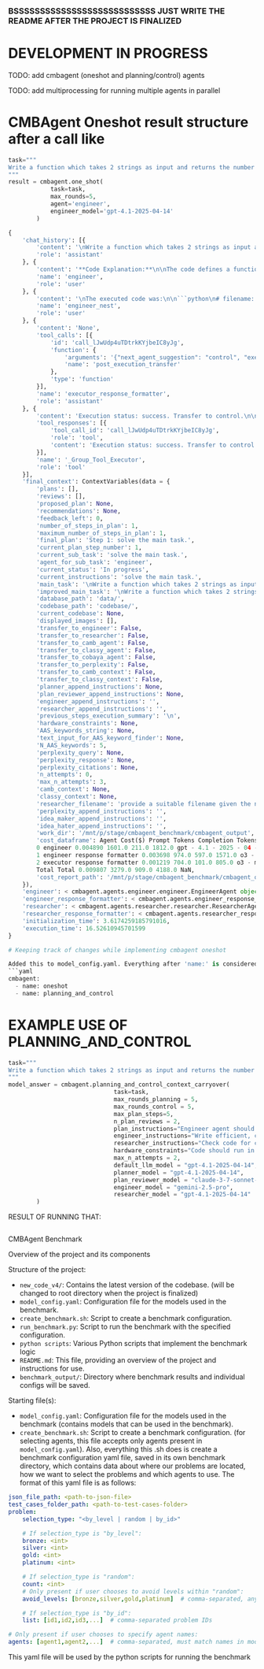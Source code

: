 ### BSSSSSSSSSSSSSSSSSSSSSSSSSSS JUST WRITE THE README AFTER THE PROJECT IS FINALIZED 

# DEVELOPMENT IN PROGRESS

TODO: add cmbagent (oneshot and planning/control) agents

TODO: add multiprocessing for running multiple agents in parallel

# CMBAgent Oneshot result structure after a call like
```python
task="""
Write a function which takes 2 strings as input and returns the number of characters as output.
"""
result = cmbagent.one_shot(
            task=task,
            max_rounds=5,
            agent='engineer',
            engineer_model='gpt-4.1-2025-04-14'
        )
```

```python
{
    'chat_history': [{
        'content': '\nWrite a function which takes 2 strings as input and returns the number of characters as output.\n',
        'role': 'assistant'
    }, {
        'content': '**Code Explanation:**\n\nThe code defines a function `count_total_characters` that takes two string inputs and returns the total number of characters in both strings combined. The function uses the built-in `len()` function for efficiency. A detailed docstring is provided. An example usage is included, and the result is printed to the console.\n\n**Python Code:**\n\n```python\ndef count_total_characters(str1, str2):\n    """\n    Counts the total number of characters in two input strings.\n\n    Parameters\n    ----------\n    str1 : str\n        The first input string.\n    str2 : str\n        The second input string.\n\n    Returns\n    -------\n    int\n        The total number of characters in both input strings.\n    """\n    return len(str1) + len(str2)\n\n# Example usage\nstring1 = "hello"\nstring2 = "world"\ntotal_characters = count_total_characters(string1, string2)\nprint("Total number of characters in the two strings: " + str(total_characters))\n```',
        'name': 'engineer',
        'role': 'user'
    }, {
        'content': '\nThe executed code was:\n\n```python\n# filename: codebase/count_characters.py\ndef count_total_characters(str1, str2):\n    """\n    Counts the total number of characters in two input strings.\n\n    Parameters\n    ----------\n    str1 : str\n        The first input string.\n    str2 : str\n        The second input string.\n\n    Returns\n    -------\n    int\n        The total number of characters in both input strings.\n    """\n    return len(str1) + len(str2)\n\n# Example usage\nstring1 = "hello"\nstring2 = "world"\ntotal_characters = count_total_characters(string1, string2)\nprint("Total number of characters in the two strings: " + str(total_characters))\n```\n\n================================================    \n\nThe output of the executed code was:\n\nExecution results:\n\nExecution output: \nTotal number of characters in the two strings: 10\n\n\n================================================    \n                        ',
        'name': 'engineer_nest',
        'role': 'user'
    }, {
        'content': 'None',
        'tool_calls': [{
            'id': 'call_lJwUdp4uTDtrkKYjbeIC8yJg',
            'function': {
                'arguments': '{"next_agent_suggestion": "control", "execution_status": "success", "fix_suggestion": null}',
                'name': 'post_execution_transfer'
            },
            'type': 'function'
        }],
        'name': 'executor_response_formatter',
        'role': 'assistant'
    }, {
        'content': 'Execution status: success. Transfer to control.\n\nxxxxxxxxxxxxxxxxxxxxxxxxxx\n\nWorkflow status:\n\nPlan step number: 1\n\nAgent for sub-task (might be different from the next agent suggestion for debugging): engineer\n\nCurrent status (before execution): In progress\n\nxxxxxxxxxxxxxxxxxxxxxxxxxx\n\n',
        'tool_responses': [{
            'tool_call_id': 'call_lJwUdp4uTDtrkKYjbeIC8yJg',
            'role': 'tool',
            'content': 'Execution status: success. Transfer to control.\n\nxxxxxxxxxxxxxxxxxxxxxxxxxx\n\nWorkflow status:\n\nPlan step number: 1\n\nAgent for sub-task (might be different from the next agent suggestion for debugging): engineer\n\nCurrent status (before execution): In progress\n\nxxxxxxxxxxxxxxxxxxxxxxxxxx\n\n'
        }],
        'name': '_Group_Tool_Executor',
        'role': 'tool'
    }],
    'final_context': ContextVariables(data = {
        'plans': [],
        'reviews': [],
        'proposed_plan': None,
        'recommendations': None,
        'feedback_left': 0,
        'number_of_steps_in_plan': 1,
        'maximum_number_of_steps_in_plan': 1,
        'final_plan': 'Step 1: solve the main task.',
        'current_plan_step_number': 1,
        'current_sub_task': 'solve the main task.',
        'agent_for_sub_task': 'engineer',
        'current_status': 'In progress',
        'current_instructions': 'solve the main task.',
        'main_task': '\nWrite a function which takes 2 strings as input and returns the number of characters as output.\n',
        'improved_main_task': '\nWrite a function which takes 2 strings as input and returns the number of characters as output.\n',
        'database_path': 'data/',
        'codebase_path': 'codebase/',
        'current_codebase': None,
        'displayed_images': [],
        'transfer_to_engineer': False,
        'transfer_to_researcher': False,
        'transfer_to_camb_agent': False,
        'transfer_to_classy_agent': False,
        'transfer_to_cobaya_agent': False,
        'transfer_to_perplexity': False,
        'transfer_to_camb_context': False,
        'transfer_to_classy_context': False,
        'planner_append_instructions': None,
        'plan_reviewer_append_instructions': None,
        'engineer_append_instructions': '',
        'researcher_append_instructions': '',
        'previous_steps_execution_summary': '\n',
        'hardware_constraints': None,
        'AAS_keywords_string': None,
        'text_input_for_AAS_keyword_finder': None,
        'N_AAS_keywords': 5,
        'perplexity_query': None,
        'perplexity_response': None,
        'perplexity_citations': None,
        'n_attempts': 0,
        'max_n_attempts': 3,
        'camb_context': None,
        'classy_context': None,
        'researcher_filename': 'provide a suitable filename given the nature of the notes. Prefer markdown extension unless otherwise instructed.',
        'perplexity_append_instructions': '',
        'idea_maker_append_instructions': '',
        'idea_hater_append_instructions': '',
        'work_dir': '/mnt/p/stage/cmbagent_benchmark/cmbagent_output',
        'cost_dataframe': Agent Cost($) Prompt Tokens Completion Tokens Total Tokens Model
        0 engineer 0.004890 1601.0 211.0 1812.0 gpt - 4.1 - 2025 - 04 - 14
        1 engineer response formatter 0.003698 974.0 597.0 1571.0 o3 - mini - 2025 - 01 - 31
        2 executor response formatter 0.001219 704.0 101.0 805.0 o3 - mini - 2025 - 01 - 31
        Total Total 0.009807 3279.0 909.0 4188.0 NaN,
        'cost_report_path': '/mnt/p/stage/cmbagent_benchmark/cmbagent_output/cost/cost_report_20250804_033159.json'
    }),
    'engineer': < cmbagent.agents.engineer.engineer.EngineerAgent object at 0x7696f4f71ac0 > ,
    'engineer_response_formatter': < cmbagent.agents.engineer_response_formatter.engineer_response_formatter.EngineerResponseFormatterAgent object at 0x7696d5249a90 > ,
    'researcher': < cmbagent.agents.researcher.researcher.ResearcherAgent object at 0x7696d1d489e0 > ,
    'researcher_response_formatter': < cmbagent.agents.researcher_response_formatter.researcher_response_formatter.ResearcherResponseFormatterAgent object at 0x7696f4bad940 > ,
    'initialization_time': 3.6174259185791016,
    'execution_time': 16.52610945701599
}

# Keeping track of changes while implementing cmbagent oneshot

Added this to model_config.yaml. Everything after 'name:' is considered an agent name, in yaml file
```yaml
cmbagent:
  - name: oneshot
  - name: planning_and_control
``` 

# EXAMPLE USE OF PLANNING_AND_CONTROL
```python
task="""
Write a function which takes 2 strings as input and returns the number of characters as output.
"""
model_answer = cmbagent.planning_and_control_context_carryover(
                              task=task,
                              max_rounds_planning = 5,
                              max_rounds_control = 5,
                              max_plan_steps=5,
                              n_plan_reviews = 2,
                              plan_instructions="Engineer agent should generate Python code for the problem, researcher agent should validate correctness and edge cases.",
                              engineer_instructions="Write efficient, clean Python code.",
                              researcher_instructions="Check code for correctness, edge cases, and performance.",
                              hardware_constraints="Code should run in <10 seconds and use only standard Python libraries.",
                              max_n_attempts = 2,
                              default_llm_model = "gpt-4.1-2025-04-14",
                              planner_model = "gpt-4.1-2025-04-14",
                              plan_reviewer_model = "claude-3-7-sonnet-20250219",
                              engineer_model = "gemini-2.5-pro",
                              researcher_model = "gpt-4.1-2025-04-14"
        )     
```
RESULT OF RUNNING THAT:
```python

```
























CMBAgent Benchmark

Overview of the project and its components

Structure of the project:

- `new_code_v4/`: Contains the latest version of the codebase. (will be changed to root directory when the project is finalized)
- `model_config.yaml`: Configuration file for the models used in the benchmark.
- `create_benchmark.sh`: Script to create a benchmark configuration.
- `run_benchmark.py`: Script to run the benchmark with the specified configuration.
- `python scripts`: Various Python scripts that implement the benchmark logic
- `README.md`: This file, providing an overview of the project and instructions for use.
- `benchmark_output/`: Directory where benchmark results and individual configs will be saved.

Starting file(s):

- `model_config.yaml`: Configuration file for the models used in the benchmark (contains models that can be used in the benchmark).
- `create_benchmark.sh`: Script to create a benchmark configuration. (for selecting agents, this file accepts only agents present in `model_config.yaml`). Also, everything this .sh does is create a benchmark configuration yaml file, saved in its own benchmark directory, which contains data about where our problems are located, how we want to select the problems and which agents to use. The format of this yaml file is as follows:

```yaml
json_file_path: <path-to-json-file>
test_cases_folder_path: <path-to-test-cases-folder>
problem:
    selection_type: "<by_level | random | by_id>"

    # If selection_type is "by_level":
    bronze: <int>
    silver: <int>
    gold: <int>
    platinum: <int>

    # If selection_type is "random":
    count: <int>
    # Only present if user chooses to avoid levels within "random":
    avoid_levels: [bronze,silver,gold,platinum]  # comma-separated, any subset

    # If selection_type is "by_id":
    list: [id1,id2,id3,...]  # comma-separated problem IDs

# Only present if user chooses to specify agent names:
agents: [agent1,agent2,...]  # comma-separated, must match names in model_config.yaml
```

This yaml file will be used by the python scripts for running the benchmark


